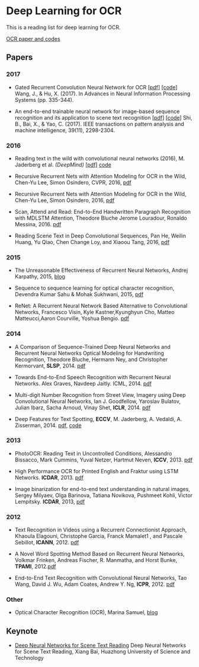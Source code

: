 # Deep Learning for OCR
This is a reading list for deep learning for OCR. 

[OCR paper and codes](http://swinghu.github.io/deep_learning/2015/10/09/ocr.html)

## Papers

### 2017
- Gated Recurrent Convolution Neural Network for OCR [[pdf]](https://papers.nips.cc/paper/6637-gated-recurrent-convolution-neural-network-for-ocr.pdf) [[code]](https://github.com/Jianfeng1991/GRCNN-for-OCR) Wang, J., & Hu, X. (2017). In Advances in Neural Information Processing Systems (pp. 335-344).

- An end-to-end trainable neural network for image-based sequence recognition and its application to scene text recognition [[pdf]](http://www.vlrlab.net/admin/uploads/avatars/An_End-to-End_Trainable_Neural_Network_for_Image-based_Sequence_Recognition_and_Its_Application_to_Scene_Text_Recognition.pdf) [[code]](https://github.com/bgshih/crnn)
Shi, B., Bai, X., & Yao, C. (2017). IEEE transactions on pattern analysis and machine intelligence, 39(11), 2298-2304.



### 2016
- Reading text in the wild with convolutional neural networks (2016), M. Jaderberg et al. *(DeepMind)* [[pdf]](http://arxiv.org/pdf/1412.1842) [code](https://github.com/mathDR/reading-text-in-the-wild)

- Recursive Recurrent Nets with Attention Modeling for OCR in the Wild, Chen-Yu Lee, Simon Osindero, CVPR, 2016, [pdf](http://www.cv-foundation.org/openaccess/content_cvpr_2016/papers/Lee_Recursive_Recurrent_Nets_CVPR_2016_paper.pdf)

- Recursive Recurrent Nets with Attention Modeling for OCR in the Wild, Chen-Yu Lee, Simon Osindero, 2016, [pdf](https://arxiv.org/pdf/1603.03101v1)

- Scan, Attend and Read: End-to-End Handwritten Paragraph Recognition with MDLSTM Attention, Theodore Bluche Jerome Louradour, Ronaldo Messina, 2016. [pdf](https://arxiv.org/pdf/1604.03286.pdf)

- Reading Scene Text in Deep Convolutional Sequences, Pan He, Weilin Huang, Yu Qiao, Chen Change Loy, and Xiaoou Tang, 2016, [pdf](http://www.whuang.org/papers/phe2016_aaai.pdf)

### 2015
- The Unreasonable Effectiveness of Recurrent Neural Networks, Andrej Karpathy, 2015, [blog](http://karpathy.github.io/2015/05/21/rnn-effectiveness/)

- Sequence to sequence learning for optical character recognition, Devendra Kumar Sahu & Mohak Sukhwani, 2015, [pdf](http://arxiv.org/pdf/1511.04176.pdf)

- ReNet: A Recurrent Neural Network Based Alternative to Convolutional Networks, Francesco Visin, Kyle Kastner,Kyunghyun Cho, Matteo Matteucci,Aaron Courville, Yoshua Bengio. [pdf](https://arxiv.org/pdf/1505.00393.pdf)

### 2014 
- A Comparison of Sequence-Trained Deep Neural Networks and Recurrent Neural Networks Optical Modeling for Handwriting Recognition, Theodore Bluche, Hermann Ney, and Christopher Kermorvant, **SLSP**, 2014. [pdf](http://www.a2ialab.com/lib/exe/fetch.php?media=publications:slsp2014.pdf)

- Towards End-to-End Speech Recognition with Recurrent Neural Networks. Alex Graves, Navdeep Jaitly. ICML, 2014. [pdf](http://www.jmlr.org/proceedings/papers/v32/graves14.pdf)

- Multi-digit Number Recognition from Street View, Imagery using Deep Convolutional Neural Networks, Ian J. Goodfellow, Yaroslav Bulatov, Julian Ibarz, Sacha Arnoud, Vinay Shet, **ICLR**, 2014. [pdf](https://arxiv.org/pdf/1312.6082.pdf)

- Deep Features for Text Spotting, **ECCV**, M. Jaderberg, A. Vedaldi, A. Zisserman, 2014. [pdf](http://www.robots.ox.ac.uk/~vgg/publications/2014/Jaderberg14/jaderberg14.pdf.pdf), [code](https://bitbucket.org/socialauth/migrate/?next=/jaderberg/eccv2014_textspotting)

### 2013
- PhotoOCR: Reading Text in Uncontrolled Conditions, Alessandro Bissacco, Mark Cummins, Yuval Netzer, Hartmut Neven, **ICCV**, 2013. [pdf](https://ai2-s2-pdfs.s3.amazonaws.com/31a8/803d7e2618bfa44c472d003055bb5961b9de.pdf)

- High Performance OCR for Printed English and Fraktur using LSTM Networks. **ICDAR**, 2013. [pdf](https://www.researchgate.net/profile/Adnan_Ul-Hasan/publication/260341302_High_Performance_OCR_for_Printed_English_and_Fraktur_using_LSTM_Networks/links/0deec530da5e58f067000000.pdf?origin=publication_detail)

- Image binarization for end-to-end text understanding in natural images, Sergey Milyaev, Olga Barinova, Tatiana Novikova, Pushmeet Kohli, Victor Lempitsky. **ICDAR**, 2013, [pdf](http://research.microsoft.com/en-us/um/people/pkohli/papers/mbnlk_icdar2013.pdf)


### 2012
- Text Recognition in Videos using a Recurrent Connectionist Approach, Khaoula Elagouni, Christophe Garcia, Franck Mamalet1
, and Pascale Sebillot, **ICANN**, 2012. [pdf](http://liris.cnrs.fr/Documents/Liris-5660.pdf)

- A Novel Word Spotting Method Based on Recurrent Neural Networks, Volkmar Frinken, Andreas Fischer, R. Manmatha, and Horst Bunke, **TPAMI**, 2012.[pdf](http://citeseerx.ist.psu.edu/viewdoc/download?doi=10.1.1.367.75&rep=rep1&type=pdf)

- End-to-End Text Recognition with Convolutional Neural Networks, Tao Wang, David J. Wu, Adam Coates, Andrew Y. Ng, **ICPR**, 2012. [pdf](https://crypto.stanford.edu/~dwu4/papers/ICPR2012.pdf)


### Other

- Optical Character Recognition (OCR), Marina Samuel, [blog](http://aosabook.org/en/500L/optical-character-recognition-ocr.html)

## Keynote
* [Deep Neural Networks for Scene Text Reading](http://u-pat.org/ICDAR2017/keynotes/ICDAR2017_Keynote_Prof_Bai.pdf) Deep Neural Networks for Scene Text Reading, Xiang Bai, Huazhong University of Science and Technology


